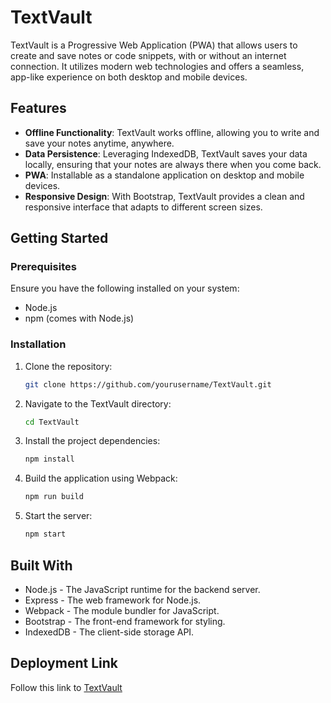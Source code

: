 # TextVault

TextVault is a Progressive Web Application (PWA) that allows users to create and save notes or code snippets, with or without an internet connection. It utilizes modern web technologies and offers a seamless, app-like experience on both desktop and mobile devices.

## Features

- **Offline Functionality**: TextVault works offline, allowing you to write and save your notes anytime, anywhere.
- **Data Persistence**: Leveraging IndexedDB, TextVault saves your data locally, ensuring that your notes are always there when you come back.
- **PWA**: Installable as a standalone application on desktop and mobile devices.
- **Responsive Design**: With Bootstrap, TextVault provides a clean and responsive interface that adapts to different screen sizes.

## Getting Started

### Prerequisites

Ensure you have the following installed on your system:

- Node.js
- npm (comes with Node.js)

### Installation

1. Clone the repository:
   ```bash
   git clone https://github.com/yourusername/TextVault.git
    ``````
2. Navigate to the TextVault directory:
   ```bash
   cd TextVault
   ``````
3. Install the project dependencies:
   ```bash
   npm install
   ``````
4. Build the application using Webpack:
   ```bash
   npm run build
    ``````
5. Start the server:   

    ```bash
    npm start
    ``````  
## Built With

- Node.js - The JavaScript runtime for the backend server.
- Express - The web framework for Node.js.
- Webpack - The module bundler for JavaScript.
- Bootstrap - The front-end framework for styling.
- IndexedDB - The client-side storage API.

## Deployment Link
  Follow this link to [TextVault](https://textvault-455c17426d25.herokuapp.com/)



